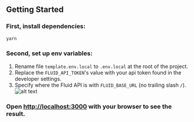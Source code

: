 ## Getting Started

### First, install dependencies:

```bash
yarn
```

### Second, set up env variables:

1. Rename file `template.env.local` to `.env.local` at the root of the project.
2. Replace the `FLUID_API_TOKEN`'s value with your api token found in the developer settings.
3. Specify where the Fluid API is with `FLUID_BASE_URL` (no trailing slash `/`).
   ![alt text](https://github.com/fluid-commerce/fluid/blob/master/public/images/readme1.png?raw=true)

### Open [http://localhost:3000](http://localhost:3000) with your browser to see the result.
